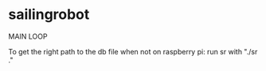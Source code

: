 # sailingrobot
MAIN LOOP

To get the right path to the db file when not on raspberry pi:
	run sr with "./sr ."